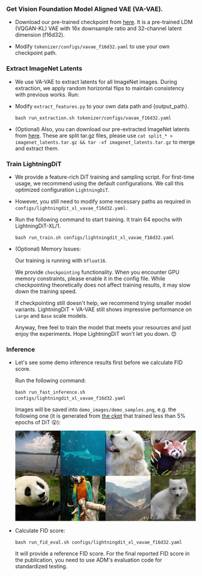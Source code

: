### Get Vision Foundation Model Aligned VAE (VA-VAE).

- Download our pre-trained checkpoint from [here](https://huggingface.co/hustvl/vavae-imagenet256-f16d32-dinov2/blob/main/vavae-imagenet256-f16d32-dinov2.pt). It is a pre-trained LDM (VQGAN-KL) VAE with 16x downsample ratio and 32-channel latent dimension (f16d32).

- Modify `tokenizer/configs/vavae_f16d32.yaml` to use your own checkpoint path.

### Extract ImageNet Latents

- We use VA-VAE to extract latents for all ImageNet images. During extraction, we apply random horizontal flips to maintain consistency with previous works. Run:

- Modify `extract_features.py` to your own data path and {output_path}.
    
    ```
    bash run_extraction.sh tokenizer/configs/vavae_f16d32.yaml
    ```

- (Optional) Also, you can download our pre-extracted ImageNet latents from [here](https://huggingface.co/datasets/hustvl/imagenet256-latents-vave-f16d32-dinov2/tree/main/splits). These are split tar.gz files, please use `cat split_* > imagenet_latents.tar.gz && tar -xf imagenet_latents.tar.gz` to merge and extract them.

### Train LightningDiT

- We provide a feature-rich DiT training and sampling script. For first-time usage, we recommend using the default configurations. We call this optimized configuration ``LightningDiT``.

- However, you still need to modify some necessary paths as required in ``configs/lightningdit_xl_vavae_f16d32.yaml``.

- Run the following command to start training. It train 64 epochs with LightningDiT-XL/1.

    ```
    bash run_train.sh configs/lightningdit_xl_vavae_f16d32.yaml
    ```

- (Optional) Memory Issues: 

    Our training is running with ``bfloat16``. 
    
    We provide ``checkpointing`` functionality. When you encounter GPU memory constraints, please enable it in the config file. While checkpointing theoretically does not affect training results, it may slow down the training speed. 
    
    If checkpointing still doesn't help, we recommend trying smaller model variants. LightningDiT + VA-VAE still shows impressive performance on ``Large`` and ``Base``  scale models. 
    
    Anyway, free feel to train the model that meets your resources and just enjoy the experiments. Hope LightningDiT won't let you down. 😊

### Inference

- Let's see some demo inference results first before we calculate FID score.

    Run the following command:
    ```
    bash run_fast_inference.sh configs/lightningdit_xl_vavae_f16d32.yaml
    ```
    Images will be saved into ``demo_images/demo_samples.png``, e.g. the following one (it is generated from [the ckpt](https://huggingface.co/hustvl/lightningdit-xl-imagenet256-64ep/blob/main/lightningdit-xl-imagenet256-64ep.pt) that trained less than 5% epochs of DiT 😮):
    <div align="center">
    <img src="../images/demo_samples_64ep.png" alt="Demo Samples 64ep" width="600">
    </div>

- Calculate FID score:

    ```
    bash run_fid_eval.sh configs/lightningdit_xl_vavae_f16d32.yaml
    ```
    It will provide a reference FID score. For the final reported FID score in the publication, you need to use ADM's evaluation code for standardized testing.